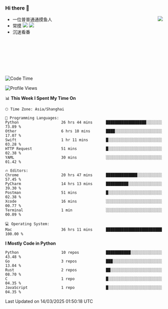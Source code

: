 ### Hi there 👋


<a href="https://github.com/yanlc39">
  <img align="right" src="https://github-readme-stats.vercel.app/api?username=yanlc39&show_icons=true&hide_border=true&icon_color=586069&title_color=a0a9af">
</a>

- 一位普普通通摸鱼人
- 常摸 ![](https://img.shields.io/badge/-Python-3e74a2?style=flat-square&logo=Python&logoColor=fff) ![](https://img.shields.io/badge/-C%2B%2B-brightgreen?style=flat-square)
- 沉迷看番



<br><br><br><br><br><br>


<!--START_SECTION:waka-->
![Code Time](http://img.shields.io/badge/Code%20Time-952%20hrs%2057%20mins-blue)

![Profile Views](http://img.shields.io/badge/Profile%20Views-0-blue)

📊 **This Week I Spent My Time On** 

```text
🕑︎ Time Zone: Asia/Shanghai

💬 Programming Languages: 
Python                   26 hrs 44 mins      ██████████████████░░░░░░░   73.89 % 
Other                    6 hrs 10 mins       ████░░░░░░░░░░░░░░░░░░░░░   17.07 % 
Swift                    1 hr 11 mins        █░░░░░░░░░░░░░░░░░░░░░░░░   03.28 % 
HTTP Request             51 mins             █░░░░░░░░░░░░░░░░░░░░░░░░   02.38 % 
YAML                     30 mins             ░░░░░░░░░░░░░░░░░░░░░░░░░   01.42 % 

🔥 Editors: 
Chrome                   20 hrs 47 mins      ██████████████░░░░░░░░░░░   57.45 % 
PyCharm                  14 hrs 13 mins      ██████████░░░░░░░░░░░░░░░   39.30 % 
Postman                  51 mins             █░░░░░░░░░░░░░░░░░░░░░░░░   02.38 % 
Xcode                    16 mins             ░░░░░░░░░░░░░░░░░░░░░░░░░   00.77 % 
Terminal                 1 min               ░░░░░░░░░░░░░░░░░░░░░░░░░   00.09 % 

💻 Operating System: 
Mac                      36 hrs 11 mins      █████████████████████████   100.00 % 
```

**I Mostly Code in Python** 

```text
Python                   10 repos            ███████████░░░░░░░░░░░░░░   43.48 % 
Go                       3 repos             ███░░░░░░░░░░░░░░░░░░░░░░   13.04 % 
Rust                     2 repos             ██░░░░░░░░░░░░░░░░░░░░░░░   08.70 % 
C                        1 repo              █░░░░░░░░░░░░░░░░░░░░░░░░   04.35 % 
JavaScript               1 repo              █░░░░░░░░░░░░░░░░░░░░░░░░   04.35 % 
```




 Last Updated on 14/03/2025 01:50:18 UTC
<!--END_SECTION:waka-->
